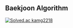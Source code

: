## Baekjoon Algorithm

[![Solved.ac
kamg2218](http://mazassumnida.wtf/api/v2/generate_badge?boj=kamg2218)](https://solved.ac/kamg2218)
